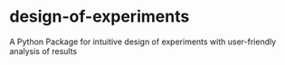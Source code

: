 # design-of-experiments
A Python Package for intuitive design of experiments with user-friendly analysis of results 
